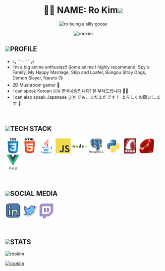 <h1 align="center">👋🏻 NAME: Ro Kim<img src="https://media.giphy.com/media/sjfw9xmG5QmP3rzYZd/giphy.gif" width="55"></h1>

<div align="center">
  <img src="https://media.giphy.com/media/ygUDzdd27rtIOCPrZE/giphy.gif" alt="ro being a silly goose" width="300">
</div>

<p align="center"> <img src="https://komarev.com/ghpvc/?username=rookim&label=Profile%20views&color=0e75b6&style=flat" alt="rookim" /> </p>

## <img src="https://media.giphy.com/media/VgCDAzcKvsR6OM0uWg/giphy.gif" width="70">PROFILE

- ૮₍ ˶ᵔ ᵕ ᵔ˶ ₎ა
- I'm a big anime enthusiast! Some anime I highly recommend: Spy x Family, My Happy Marriage, Skip and Loafer, Bungou Stray Dogs, Demon Slayer, Naruto 📺
- 2D Mushroom gamer 🌱
- I can speak Korean 🇰🇷 한국사람입나다! 잘 부탁드립니다 🙇‍♀️
- I can also speak Japanese 🇯🇵 でも、まだまだです！ よろしくお願いします ​🙏​

&nbsp;

## <img src="https://media.giphy.com/media/VuuywOtkf8gyy89TgY/giphy.gif" width="70">TECH STACK

<p style="text-align: left"> <a href="https://www.w3schools.com/css/" target="_blank" rel="noreferrer"> <img src="https://raw.githubusercontent.com/devicons/devicon/master/icons/css3/css3-original-wordmark.svg" alt="css3" width="50" height="50"/> </a> <a href="https://www.w3.org/html/" target="_blank" rel="noreferrer"> <img src="https://raw.githubusercontent.com/devicons/devicon/master/icons/html5/html5-original-wordmark.svg" alt="html5" width="50" height="50"/> </a> <a href="https://www.java.com" target="_blank" rel="noreferrer"> <img src="https://raw.githubusercontent.com/devicons/devicon/master/icons/java/java-original.svg" alt="java" width="50" height="50"/> </a> <a href="https://developer.mozilla.org/en-US/docs/Web/JavaScript" target="_blank" rel="noreferrer"> <img src="https://raw.githubusercontent.com/devicons/devicon/master/icons/javascript/javascript-original.svg" alt="javascript" width="50" height="50"/> </a> <a href="https://nodejs.org" target="_blank" rel="noreferrer"> <img src="https://raw.githubusercontent.com/devicons/devicon/master/icons/nodejs/nodejs-original-wordmark.svg" alt="nodejs" width="50" height="50"/> </a> <a href="https://www.postgresql.org" target="_blank" rel="noreferrer"> <img src="https://raw.githubusercontent.com/devicons/devicon/master/icons/postgresql/postgresql-original-wordmark.svg" alt="postgresql" width="50" height="50"/> </a> <a href="https://www.python.org" target="_blank" rel="noreferrer"> <img src="https://raw.githubusercontent.com/devicons/devicon/master/icons/python/python-original.svg" alt="python" width="50" height="50"/> </a> <a href="https://rubyonrails.org" target="_blank" rel="noreferrer"> <img src="https://raw.githubusercontent.com/devicons/devicon/master/icons/rails/rails-original-wordmark.svg" alt="rails" width="50" height="50"/> </a> <a href="https://www.ruby-lang.org/en/" target="_blank" rel="noreferrer"> <img src="https://raw.githubusercontent.com/devicons/devicon/master/icons/ruby/ruby-original.svg" alt="ruby" width="50" height="50"/> </a> <a href="https://vuejs.org/" target="_blank" rel="noreferrer"> <img src="https://raw.githubusercontent.com/devicons/devicon/master/icons/vuejs/vuejs-original-wordmark.svg" alt="vuejs" width="50" height="50"/> </a> </p>

&nbsp;

## <img src="https://media.giphy.com/media/5aYgLyhQeEn8DGua0o/giphy.gif" width="70">SOCIAL MEDIA

<p style="text-align: left">
<a href="https://linkedin.com/in/rookim" target="blank"><img src="icons8-linkedin.svg" alt="rookim" height="50" width="50"/></a>
<a href="https://twitter.com/rookim8" target="blank"><img src="icons8-twitter.svg" alt="rookim8" height="50" width="50"/></a>
<a href="https://www.twitch.tv/rooffrails" target="blank" ><img src="icons8-twitch.svg" alt="RoOnRails" height="50" width="50"/></a>
</p>

&nbsp;

## <img src="https://media.giphy.com/media/hkNbrNmLix4cbzr5OJ/giphy.gif" width="70">STATS

<p style="text-align: left"><img src="https://github-readme-stats.vercel.app/api?username=rookim&show_icons=true&locale=en" alt="rookim" /></p>

<p style="text-align: left"> <a href="https://github.com/ryo-ma/github-profile-trophy"><img src="https://github-profile-trophy.vercel.app/?username=rookim" alt="rookim" /></a> </p>

<!-- anilist stats -->

<!-- maplestory stats -->
